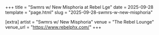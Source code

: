 +++
title = "Swmrs w/ New Misphoria at Rebel Lge"
date = 2025-09-28
template = "page.html"
slug = "2025-09-28-swmrs-w-new-misphoria"

[extra]
artist = "Swmrs w/ New Misphoria"
venue = "The Rebel Lounge"
venue_url = "https://www.rebelphx.com/"
+++
